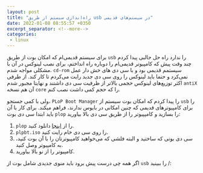 ```yaml
---
layout: post
title: "راه‌اندازی سیستم از طریق usb در سیستم‌های قدیمی"
date: 2022-01-08 08:55:57 +0350
excerpt_separator: <!--more-->
categories:
 - linux
---
```

برای سیستم‌ قدیمی‌ام که امکان بوت از طریق `usb` را ندارد راه حل جالبی پیدا کردم  
چند وقت پیش که کامپیوتر قدیمی‌ام را دوباره راه انداختم، برای نصب لینوکس در آن با مشکلی مواجه شدم. `cd-rom` سیستمم قدیمی بود و با سی دی های خش دار عمل نمی‌کرد و حتما باید لینوکس را روی سی دی جدید رایت می‌کردم تا کار کند. از طرفی اکثر توزیع‌های لینوکس حجمی بالاتر از ظرفیت سی دی داشتند و نهایتا مجبور شدم `antiX` آن هم نسخه `core` را که حجم کمی داشت نصب کنم.  
<!--more-->
ولی با کمی جستجو، `PLoP Boot Manager` را پیدا کردم که امکان بوت سیستم از `usb` را برای کامپیوترهای قدیمی که چنین امکانی در بایوس ندارند، فراهم میکند. برای کار با آن باید ابتدا سی دی بوت `plop` را بسازید و کامپپیوتر را از طریق سی دی بالا بیاورید:  
1. `plop` را از [اینجا](https://download.plop.at/files/bootmngr/plpbt-5.0.15.zip) دانلود کنید.
2. `plpbt.iso` را روی سی دی خام رایت کنید.
3. سی دی بوتی که ساختید و البته فلشی که می‌خواهید کامپیوترتان را با آن بوت کنید، به کامپیوتر وصل کنید.
4. کامپیوتر را از نو بالا بیاورید.

اگر همه چی درست پیش برود باید منوی جدیدی شامل بوت از `usb` را ببینید /: